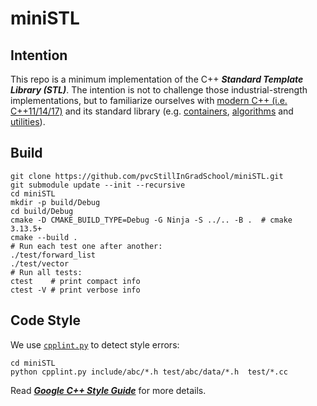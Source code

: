 # miniSTL

## Intention
This repo is a minimum implementation of the C++ ***Standard Template Library (STL)***.
The intention is not to challenge those industrial-strength implementations, but to familiarize ourselves with [modern C++ (i.e. C++11/14/17)](https://en.cppreference.com/w/cpp/compiler_support) and its standard library (e.g. [containers](https://en.cppreference.com/w/cpp/container), [algorithms](https://en.cppreference.com/w/cpp/algorithm) and [utilities](https://en.cppreference.com/w/cpp/utility#General-purpose_utilities)).

## Build
```shell
git clone https://github.com/pvcStillInGradSchool/miniSTL.git
git submodule update --init --recursive
cd miniSTL
mkdir -p build/Debug
cd build/Debug
cmake -D CMAKE_BUILD_TYPE=Debug -G Ninja -S ../.. -B .  # cmake 3.13.5+
cmake --build .
# Run each test one after another:
./test/forward_list
./test/vector
# Run all tests:
ctest    # print compact info
ctest -V # print verbose info
```

## Code Style
We use [`cpplint.py`](./cpplint.py) to detect style errors:
```shell
cd miniSTL
python cpplint.py include/abc/*.h test/abc/data/*.h  test/*.cc
```
Read [***Google C++ Style Guide***](https://google.github.io/styleguide/cppguide.html) for more details.
